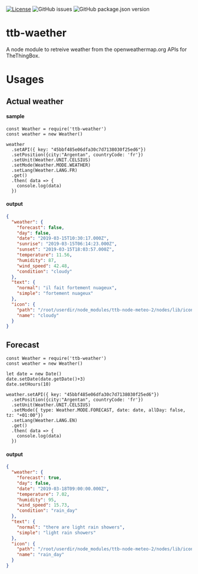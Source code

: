 [![License](https://img.shields.io/badge/license-WTFPL-blue.svg)](http://www.wtfpl.net/)
![GitHub issues](https://img.shields.io/github/issues-raw/thethingbox/ttb-waether.svg)
![GitHub package.json version](https://img.shields.io/github/package-json/v/thethingbox/ttb-waether.svg)

# ttb-waether

A node module to retreive weather from the openweathermap.org APIs for TheThingBox.

# Usages

## Actual weather

#### sample
```
const Weather = require('ttb-weather')
const weather = new Weather()

weather
  .setAPI({ key: "45bbf485e06dfa30c7d7138030f25ed6"})
  .setPosition({city:"Argentan", countryCode: 'fr'})
  .setUnit(Weather.UNIT.CELSIUS)
  .setMode(Weather.MODE.WEATHER)
  .setLang(Weather.LANG.FR)
  .get()
  .then( data => {
    console.log(data)
  })
```

#### output

``` json
{
  "weather": {
    "forecast": false,
    "day": false,
    "date": "2019-03-15T10:30:17.000Z",
    "sunrise": "2019-03-15T06:14:23.000Z",
    "sunset": "2019-03-15T18:03:57.000Z",
    "temperature": 11.56,
    "humidity": 87,
    "wind_speed": 42.48,
    "condition": "cloudy"
  },
  "text": {
    "normal": "il fait fortement nuageux",
    "simple": "fortement nuageux"
  },
  "icon": {
    "path": "/root/userdir/node_modules/ttb-node-meteo-2/nodes/lib/icons/cloudy.png",
    "name": "cloudy"
  }
}
```

## Forecast
```
const Weather = require('ttb-weather')
const weather = new Weather()

let date = new Date()
date.setDate(date.getDate()+3)
date.setHours(10)

weather.setAPI({ key: "45bbf485e06dfa30c7d7138030f25ed6"})
  .setPosition({city:"Argentan", countryCode: 'fr'})
  .setUnit(Weather.UNIT.CELSIUS)
  .setMode({ type: Weather.MODE.FORECAST, date: date, allDay: false, tz: "+01:00"})
  .setLang(Weather.LANG.EN)
  .get()
  .then( data => {
    console.log(data)
  })
```

#### output

``` json
{
  "weather": {
    "forecast": true,
    "day": false,
    "date": "2019-03-18T09:00:00.000Z",
    "temperature": 7.02,
    "humidity": 95,
    "wind_speed": 15.73,
    "condition": "rain_day"
  },
  "text": {
    "normal": "there are light rain showers",
    "simple": "light rain showers"
  },
  "icon": {
    "path": "/root/userdir/node_modules/ttb-node-meteo-2/nodes/lib/icons/rain_day.png",
    "name": "rain_day"
  }
}
```

